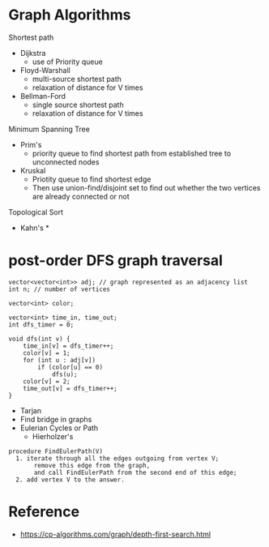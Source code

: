 # Graph Algorithms

Shortest path
* Dijkstra
  * use of Priority queue 
* Floyd-Warshall
  * multi-source shortest path 
  * relaxation of distance for V times
* Bellman-Ford
  * single source shortest path
  * relaxation of distance for V times

Minimum Spanning Tree
* Prim's
  * priority queue to find shortest path from established tree to unconnected nodes 
* Kruskal
  * Priotity queue to find shortest edge
  * Then use union-find/disjoint set to find out whether the two vertices are already connected or not

Topological Sort
* Kahn's
  *  

# post-order DFS graph traversal

```
vector<vector<int>> adj; // graph represented as an adjacency list
int n; // number of vertices

vector<int> color;

vector<int> time_in, time_out;
int dfs_timer = 0;

void dfs(int v) {
    time_in[v] = dfs_timer++;
    color[v] = 1;
    for (int u : adj[v])
        if (color[u] == 0)
            dfs(u);
    color[v] = 2;
    time_out[v] = dfs_timer++;
}
```

* Tarjan
* Find bridge in graphs
* Eulerian Cycles or Path
  * Hierholzer's 
```
procedure FindEulerPath(V)
  1. iterate through all the edges outgoing from vertex V;
       remove this edge from the graph,
       and call FindEulerPath from the second end of this edge;
  2. add vertex V to the answer.
```

# Reference
* https://cp-algorithms.com/graph/depth-first-search.html
